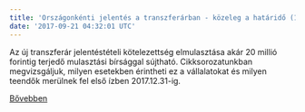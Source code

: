 ```yaml
---
title: 'Országonkénti jelentés a transzferárban - közeleg a határidő (1.)'
date: '2017-09-21 04:32:01 UTC'
---
```


Az új transzferár jelentéstételi kötelezettség elmulasztása akár 20 millió forintig terjedő mulasztási bírsággal sújtható. Cikksorozatunkban megvizsgáljuk, milyen esetekben érintheti ez a vállalatokat és milyen teendők merülnek fel első ízben 2017.12.31-ig.


[Bővebben](http://ift.tt/2xop3EL)
